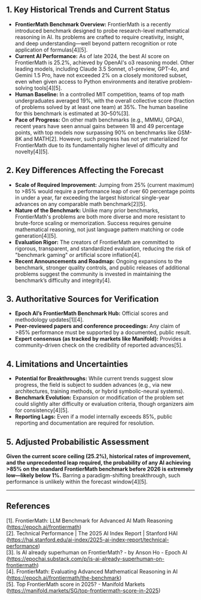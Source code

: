 ## 1. Key Historical Trends and Current Status

- **FrontierMath Benchmark Overview:** FrontierMath is a recently introduced benchmark designed to probe research-level mathematical reasoning in AI. Its problems are crafted to require creativity, insight, and deep understanding—well beyond pattern recognition or rote application of formulas[4][5].
- **Current AI Performance:** As of late 2024, the best AI score on FrontierMath is 25.2%, achieved by OpenAI's o3 reasoning model. Other leading models, including Claude 3.5 Sonnet, o1-preview, GPT-4o, and Gemini 1.5 Pro, have not exceeded 2% on a closely monitored subset, even when given access to Python environments and iterative problem-solving tools[4][5].
- **Human Baseline:** In a controlled MIT competition, teams of top math undergraduates averaged 19%, with the overall collective score (fraction of problems solved by at least one team) at 35%. The human baseline for this benchmark is estimated at 30–50%[3].
- **Pace of Progress:** On other math benchmarks (e.g., MMMU, GPQA), recent years have seen annual gains between 18 and 49 percentage points, with top models now surpassing 90% on benchmarks like GSM-8K and MATH[2]. However, such progress has not yet materialized for FrontierMath due to its fundamentally higher level of difficulty and novelty[4][5].

## 2. Key Differences Affecting the Forecast

- **Scale of Required Improvement:** Jumping from 25% (current maximum) to >85% would require a performance leap of over 60 percentage points in under a year, far exceeding the largest historical single-year advances on any comparable math benchmark[2][5].
- **Nature of the Benchmark:** Unlike many prior benchmarks, FrontierMath's problems are both more diverse and more resistant to brute-force scaling or memorization. Success requires genuine mathematical reasoning, not just language pattern matching or code generation[4][5].
- **Evaluation Rigor:** The creators of FrontierMath are committed to rigorous, transparent, and standardized evaluation, reducing the risk of "benchmark gaming" or artificial score inflation[4].
- **Recent Announcements and Roadmap:** Ongoing expansions to the benchmark, stronger quality controls, and public releases of additional problems suggest the community is invested in maintaining the benchmark’s difficulty and integrity[4].

## 3. Authoritative Sources for Verification

- **Epoch AI’s FrontierMath Benchmark Hub:** Official scores and methodology updates[1][4].
- **Peer-reviewed papers and conference proceedings:** Any claim of >85% performance must be supported by a documented, public result.
- **Expert consensus (as tracked by markets like Manifold):** Provides a community-driven check on the credibility of reported advances[5].

## 4. Limitations and Uncertainties

- **Potential for Breakthroughs:** While current trends suggest slow progress, the field is subject to sudden advances (e.g., via new architectures, training methods, or hybrid symbolic-neural systems).
- **Benchmark Evolution:** Expansion or modification of the problem set could slightly alter difficulty or evaluation criteria, though organizers aim for consistency[4][5].
- **Reporting Lags:** Even if a model internally exceeds 85%, public reporting and documentation are required for resolution.

## 5. Adjusted Probabilistic Assessment

**Given the current score ceiling (25.2%), historical rates of improvement, and the unprecedented leap required, the probability of any AI achieving >85% on the standard FrontierMath benchmark before 2026 is extremely low—likely below 1%.** Barring a paradigm-shifting breakthrough, such performance is unlikely within the forecast window[4][5].

---

## References

[1]. FrontierMath: LLM Benchmark for Advanced AI Math Reasoning (https://epoch.ai/frontiermath)  
[2]. Technical Performance | The 2025 AI Index Report | Stanford HAI (https://hai.stanford.edu/ai-index/2025-ai-index-report/technical-performance)  
[3]. Is AI already superhuman on FrontierMath? - by Anson Ho - Epoch AI (https://epochai.substack.com/p/is-ai-already-superhuman-on-frontiermath)  
[4]. FrontierMath: Evaluating Advanced Mathematical Reasoning in AI (https://epoch.ai/frontiermath/the-benchmark)  
[5]. Top FrontierMath score in 2025? - Manifold Markets (https://manifold.markets/SG/top-frontiermath-score-in-2025)